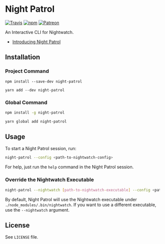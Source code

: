 # Night Patrol

[![Travis](https://img.shields.io/travis/jahed/night-patrol.svg)](https://travis-ci.org/search/night-patrol)
[![npm](https://img.shields.io/npm/v/night-patrol.svg)](https://www.npmjs.com/package/night-patrol)
[![Patreon](https://img.shields.io/badge/patreon-donate-f96854.svg)](https://www.patreon.com/jahed)

An Interactive CLI for Nightwatch.

- [Introducing Night Patrol](https://medium.com/unruly-engineering/night-patrol-b9239dfa927)

## Installation

### Project Command

```
npm install --save-dev night-patrol

yarn add --dev night-patrol
```

### Global Command

```sh
npm install -g night-patrol

yarn global add night-patrol
```

## Usage

To start a Night Patrol session, run:

```sh
night-patrol --config <path-to-nightwatch-config>
```

For help, just run the `help` command in the Night Patrol session.

### Override the Nightwatch Executable

```sh
night-patrol --nightwatch [path-to-nightwatch-executable] --config <path-to-nightwatch-config>
```

By default, Night Patrol will use the Nightwatch executable under `./node_modules/.bin/nightwatch`. If you want to use a different executable, use the `--nightwatch` argument.


## License

See `LICENSE` file.

